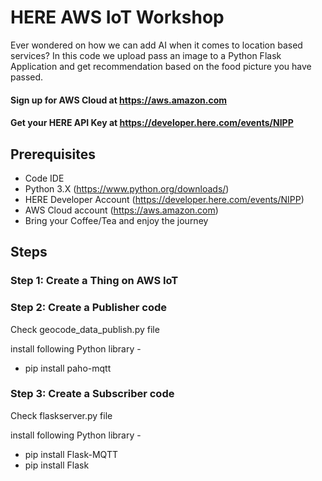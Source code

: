 # HERE AWS IoT Workshop

Ever wondered on how we can add AI when it comes to location based services? In this code we upload pass an image to a Python Flask Application and get recommendation based on the food picture you have passed.

#### Sign up for AWS Cloud at https://aws.amazon.com 
#### Get your HERE API Key at https://developer.here.com/events/NIPP

## Prerequisites

- Code IDE
- Python 3.X (https://www.python.org/downloads/)
- HERE Developer Account (https://developer.here.com/events/NIPP)
- AWS Cloud account (https://aws.amazon.com)
- Bring your Coffee/Tea and enjoy the journey 

## Steps

### Step 1: Create a Thing on AWS IoT

### Step 2: Create a Publisher code

Check geocode_data_publish.py file

install following Python library -
- pip install paho-mqtt

### Step 3: Create a Subscriber code

Check flaskserver.py file

install following Python library -
- pip install Flask-MQTT
- pip install Flask



